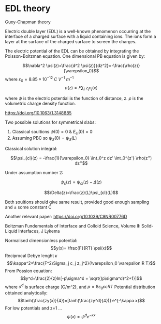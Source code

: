 # EDL theory

Guoy-Chapman theory

Electric double layer (EDL) is a well-known phenomenon occurring at the interface of a charged surface with a liquid containing ions. The ions form a layer at the surface of the charged surface to screen the charges.

The electric potential of the EDL can be obtained by integrating the Poisson-Boltzman equation. One dimensional PB equation is given by: 

$$\nabla^2 \psi(z)=\frac{d^2 \psi(z)}{dz^2}=-\frac{\rho(z)}{\varepsilon_0}$$
where $\varepsilon_0=8.85\times10^{-12} ~ C ~ V^{-1} ~ m^{-1}$
$$\rho(z)=F\sum_j ~ z_j c_j(x)$$

where $\psi$ is the electric potential is the function of distance, z. $\rho$ is the volumetric charge density function.

https://doi.org/10.1063/1.3148885

Two possible solutions for symmetrical slabs:
1. Classical soultions $\psi(0)=0$ & $E_{el}(0)=0$ 
2. Assuming PBC so $\psi_S(0)=\psi_S(L)$

Classical solution integral:

$$\psi_{cl}(z) = -\frac{1}{\varepsilon_0} \int_0^z dz' \int_0^{z'} \rho(z'') dz''$$

Under assumption number 2:

$$\psi_s(z)=\psi_{cl}(z)-\Delta(z)$$

$$\Delta(z)=\frac{z}{L}\psi_{cl}(L)$$

Both soultions should give same result, provided good enough sampling and $\pm$ some constant C 

Another relevant paper: https://doi.org/10.1039/C8NR00776D 


Boltzman 
Fundementals of Interface and Colloid Science, Volume II: Solid-Liquid Interfaces, J Lykema

Normalised dimensionless potential:
$$y(x)= \frac{F}{RT} \psi(x)$$
Reciprocal Debye lenght $\kappa$
$$\kappa^2=\frac{F^2\Sigma_j c_j z_j^2}{\varepsilon_0 \varepsilon R T}$$
From Possion equation:
$$y^d=\frac{2}{z}ln[-p\sigma^d + \sqrt{(p\sigma^d)^2+1}]$$
where $\sigma^d$ is surface charge (C/m^2), and $p=8\varepsilon_0\varepsilon c R T$
Potential distribution obtained analytically:
$$tanh(\frac{zy(x)}{4})=[tanh(\frac{zy^d}{4})] e^{-\kappa x}$$
For low potentials and z=1 ...
$$\psi(x)=\psi^d e^{-\kappa x}$$
